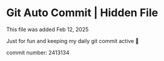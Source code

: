 # Git Auto Commit | Hidden File

This file was added Feb 12, 2025

Just for fun and keeping my daily git commit active 🤪

commit number: 2413134
